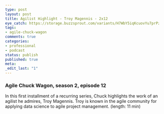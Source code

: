 ```yaml
---
type: post
layout: post
title: Agilist Highlight - Troy Magennis - 2x12
eye_catch: https://storage.buzzsprout.com/variants/H7WbY5iqKcuovYu7prPzYBtR/8d66eb17bb7d02ca4856ab443a78f2148cafbb129f58a3c81282007c6fe24ff2?.jpg
tags:
- agile-chuck-wagon
comments: true
categories:
- professional
- podcast
status: publish
published: true
meta:
_edit_last: "1"
---
```


### Agile Chuck Wagon, season 2, episode 12

In this first installment of a recurring series, Chuck highlights the work of an agilist he admires, Troy Magennis. Troy is known in the agile community for applying data science to agile project management. (length: 11 min)
